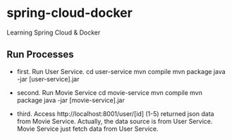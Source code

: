 # spring-cloud-docker
Learning Spring Cloud &amp; Docker

## Run Processes

- first. Run User Service. 
cd user-service
mvn compile
mvn package
java -jar [user-service].jar

- second. Run Movie Service
cd movie-service
mvn compile
mvn package
java -jar [movie-service].jar

- third. Access http://localhost:8001/user/[id] (1-5)
returned json data from Movie Service.
Actually, the data source is from User Service. Movie Service just fetch data from User
Service.

